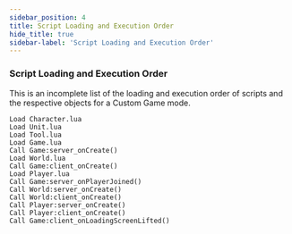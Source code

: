 ```yaml
---
sidebar_position: 4
title: Script Loading and Execution Order
hide_title: true
sidebar-label: 'Script Loading and Execution Order'
---
```


### Script Loading and Execution Order

This is an incomplete list of the loading and execution order of scripts and the respective objects for a Custom Game mode.

```
Load Character.lua
Load Unit.lua
Load Tool.lua
Load Game.lua
Call Game:server_onCreate()
Load World.lua
Call Game:client_onCreate()
Load Player.lua
Call Game:server_onPlayerJoined()
Call World:server_onCreate()
Call World:client_onCreate()
Call Player:server_onCreate()
Call Player:client_onCreate()
Call Game:client_onLoadingScreenLifted()
```